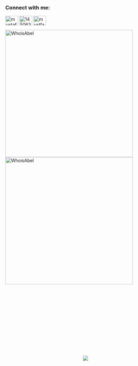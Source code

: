<h3 align="left">Connect with me:</h3>
<p align="left">

<a href="https://www.linkedin.com/in/abolfazlkalemati/" target="blank"><img align="center" src="https://raw.githubusercontent.com/rahuldkjain/github-profile-readme-generator/master/src/images/icons/Social/linked-in-alt.svg" alt="mustafa-ibrahim-58b918206" height="30" width="40" /></a>
<a href="https://stackoverflow.com/users/9730773/whoisabel" target="blank"><img align="center" src="https://raw.githubusercontent.com/rahuldkjain/github-profile-readme-generator/master/src/images/icons/Social/stack-overflow.svg" alt="14506318" height="30" width="40" /></a>
<a href="https://instagram.com/whoisabolfazl" target="blank"><img align="center" src="https://raw.githubusercontent.com/rahuldkjain/github-profile-readme-generator/master/src/images/icons/Social/instagram.svg" alt="mustfaibra" height="30" width="40" /></a>
</p>



<div><img align="left" src="https://github-readme-stats.vercel.app/api/top-langs/?username=WhoisAbel&layout=compact&hide=html&theme=dark" alt="WhoisAbel" width="400" /></div>


<div>&nbsp;<img align="center" src="https://github-readme-stats.vercel.app/api?username=WhoisAbel&layout=compact&show_icons=true&theme=dark" alt="WhoisAbel"  width="400" /></div>

<p align="center" style="margin-top:16em;">
 <img src="https://activity-graph.herokuapp.com/graph?username=WhoisAbel&bg_color=0d0c0d&color=e137d6&line=5daddf&point=99eb1e&area=false&hide_border=true">
</p>


<!--
**WhoisAbel/WhoisAbel** is a ✨ _special_ ✨ repository because its `README.md` (this file) appears on your GitHub profile.

Here are some ideas to get you started:

- 🔭 I’m currently working on ...
- 🌱 I’m currently learning ...
- 👯 I’m looking to collaborate on ...
- 🤔 I’m looking for help with ...
- 💬 Ask me about ...
- 📫 How to reach me: ...
- 😄 Pronouns: ...
- ⚡ Fun fact: ...
-->
